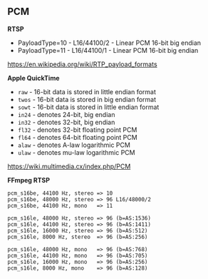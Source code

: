 ## PCM

**RTSP**

- PayloadType=10 - L16/44100/2 - Linear PCM 16-bit big endian
- PayloadType=11 - L16/44100/1 - Linear PCM 16-bit big endian

https://en.wikipedia.org/wiki/RTP_payload_formats

**Apple QuickTime**

- `raw` - 16-bit data is stored in little endian format
- `twos` - 16-bit data is stored in big endian format
- `sowt` - 16-bit data is stored in little endian format
- `in24` - denotes 24-bit, big endian
- `in32` - denotes 32-bit, big endian
- `fl32` - denotes 32-bit floating point PCM
- `fl64` - denotes 64-bit floating point PCM
- `alaw` - denotes A-law logarithmic PCM
- `ulaw` - denotes mu-law logarithmic PCM

https://wiki.multimedia.cx/index.php/PCM

**FFmpeg RTSP**

```
pcm_s16be, 44100 Hz, stereo => 10
pcm_s16be, 48000 Hz, stereo => 96 L16/48000/2
pcm_s16be, 44100 Hz, mono   => 11

pcm_s16le, 48000 Hz, stereo => 96 (b=AS:1536)
pcm_s16le, 44100 Hz, stereo => 96 (b=AS:1411)
pcm_s16le, 16000 Hz, stereo => 96 (b=AS:512)
pcm_s16le, 8000 Hz, stereo  => 96 (b=AS:256)

pcm_s16le, 48000 Hz, mono   => 96 (b=AS:768)
pcm_s16le, 44100 Hz, mono   => 96 (b=AS:705)
pcm_s16le, 16000 Hz, mono   => 96 (b=AS:256)
pcm_s16le, 8000 Hz, mono    => 96 (b=AS:128)
```
